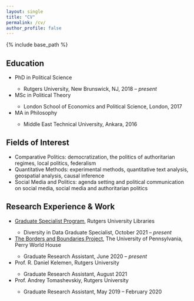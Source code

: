 ```yaml
---
layout: single
title: "CV"
permalink: /cv/
author_profile: false
---
```


{% include base_path %}

## Education
<ul>
 <li>PhD in Political Science</li>
   <ul>
	 		<li>Rutgers University, New Brunswick, NJ, 2018 – <i> present </i> </li>
	 </ul>
 <li>MSc in Political Theory</li>
   <ul>
	 		<li>London School of Economics and Political Science, London, 2017 </li>
	 </ul>
 <li>MA in Philosophy</li>
   <ul>
	 		<li>Middle East Technical University, Ankara, 2016 </li>
	 </ul>
</ul>

## Fields of Interest
* Comparative Politics: democratization, the politics of authoritarian regimes, local politics, federalism
* Quantitative Methods: experimental methods, quantitative text analysis, geospatial analysis, causal inference
* Social Media and Politics: agenda setting and political communication on social media, social media and authoritarian politics

## Research Experience & Work
<ul>
 <li>  <a href="https://libguides.rutgers.edu/c.php?g=808679&p=5772239 "> Graduate Specialist Program</a>, Rutgers University Libraries </li> 
    <ul>
	<li> Diversity in Data Graduate Specialist,  October 2021 – <i> present </i> </li>
	 </ul>
 <li> <a href="https://global.upenn.edu/perryworldhouse/borders-and-boundaries-project"> The Borders and Boundaries Project</a>, The University of Pennsylvania, Perry World House </li> 
    <ul> 
    	<li> Graduate Research Assistant, June 2020 – <i> present </i>  </li>
   </ul>
      <li> Prof. R. Daniel Kelemen, Rutgers University </li> 
      <ul> 
      	<li> Graduate Research Assistant, August 2021 </li> 
       </ul>
   <li> Prof.  Andrey Tomashevskiy, Rutgers University </li> 
      <ul> 
      	<li> Graduate Research Assistant, May 2019 – February 2020 </li> 
   </ul>
    
<br /> <br /> <br /> <br /> 